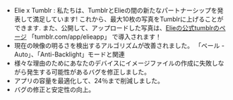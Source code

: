 - Elie x Tumblr : 私たちは、TumblrとElieの間の新たなパートナーシップを発表して満足しています! これから、最大10枚の写真をTumblrに上げることができます. また、公開して、アップロードした写真は、[Elieの公式tumblrのページ](//tumblr.com/app/elieappapp) 「tumblr.com/app/elieapp」 で導入されます！
- 現在の映像の明るさを検出するアルゴリズムが改善されました。 「ベール - Auto」、「Anti-Backlight」モードと関連
- 様々な理由のためにあなたのデバイスにイメージファイルの作成に失敗しながら発生する可能性があるバグを修正しました。
- アプリの容量を最適化して、24％まで削減しました。
- バグの修正と安定性の向上。